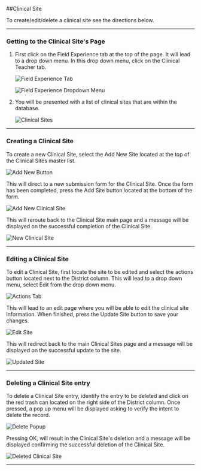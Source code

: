 

##Clinical Site

To create/edit/delete a clinical site see the directions below.
***

### Getting to the Clinical Site's Page
1. First click on the Field Experience tab at the top of the page. It will lead to a drop down menu. In this drop down menu, click on the Clinical Teacher tab.

    ![Field Experience Tab](/help_images/clinical_sites/advisor_nav_bar.JPG)

    ![Field Experience Dropdown Menu](/help_images/clinical_sites/sites_drop_down.JPG)

2. You will be presented with a list of clinical sites that are within the database.
  
    ![Clinical Sites](/help_images/clinical_sites/clinical_sites_page.JPG)

***
### Creating a Clinical Site
To create a new Clinical Site, select the Add New Site located at the top of the Clinical Sites master list.

   ![Add New Button](/help_images/clinical_sites/add_new_site_button.JPG)

This will direct to a new submission form for the Clinical Site. Once the form has been completed, press the Add Site button located at the bottom of the form.

   ![Add New Clinical Site](/help_images/clinical_sites/add_clinical_site.JPG)

This will reroute back to the Clinical Site main page and a message will be displayed on the successful completion of the Clinical Site.

   ![New Clinical Site](/help_images/clinical_sites/created_clinical_site.JPG)

***
### Editing a Clinical Site
To edit a Clinical Site, first locate the site to be edited and select the actions button located next to the District column.
This will lead to a drop down menu, select Edit from the drop down menu.

   ![Actions Tab](/help_images/clinical_sites/action_drop_down.JPG)

This will lead to an edit page where you will be able to edit the clinical site information. 
When finished, press the Update Site button to save your changes.

   ![Edit Site](/help_images/clinical_sites/edit_clinical_site.JPG)

This will redirect back to the main Clinical Sites page and a message will be displayed on the successful update to the site.

   ![Updated Site](/help_images/clinical_sites/updated_clinical_site.JPG)

***
### Deleting a Clinical Site entry
To delete a Clinical Site entry, identify the entry to be deleted and click on the red trash can located on the right side of the District column.
Once pressed, a pop up menu will be displayed asking to verify the intent to delete the record.

   ![Delete Popup](/help_images/clinical_sites/delete_clinical_site.JPG)
   
Pressing OK, will result in the Clinical Site's deletion and a message will be displayed confirming the successful deletion of the Clinical Site.

   ![Deleted Clinical Site](/help_images/clinical_sites/deleted_clinical_site.JPG)

***